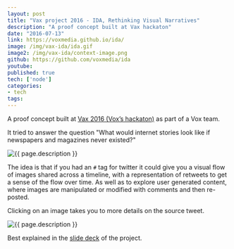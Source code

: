 ```yaml
---
layout: post
title: "Vax project 2016 - IDA, Rethinking Visual Narratives"
description: "A proof concept built at Vax hackaton"
date: "2016-07-13"
link: https://voxmedia.github.io/ida/
image: /img/vax-ida/ida.gif
image2: /img/vax-ida/context-image.png
github: https://github.com/voxmedia/ida
youtube: 
published: true
tech: ['node']
categories:
- tech
tags:
---
```



A proof concept built at [Vax 2016 (Vox’s hackaton)](https://www.niemanlab.org/2016/07/at-voxs-latest-hackathon-devs-focus-on-the-distributed-web-brand-identity-and-user-accessibility/) as part of a Vox team.

It tried to answer the question "What would internet stories look like if newspapers and magazines never existed?"


<div class="image-wrapper">
    <img src="{{ page.image }}" alt="{{ page.description }}" />
</div>

The idea is that if you had an `#` tag for twitter it could give you a visual flow of images shared across a timeline, with a representation of retweets to get a sense of the flow over time.  As well as to explore user generated content, where images are manipulated or modified with comments and then re-posted.

Clicking on an image takes you to more details on the source tweet.

<div class="image-wrapper">
    <img src="{{ page.image2 }}" alt="{{ page.description }}" />
</div>

Best explained in the [slide deck](https://docs.google.com/presentation/d/1LkKJsJj0JjP8vbY1l9iV6j9GJnTYW-UAnF5PNHTLmDU/edit?usp=sharing) of the project. 

